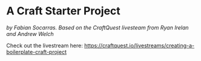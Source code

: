 # A Craft Starter Project

_by Fabian Socarras. Based on the CraftQuest livesteam from Ryan Irelan and Andrew Welch_

Check out the livestream here: https://craftquest.io/livestreams/creating-a-boilerplate-craft-project